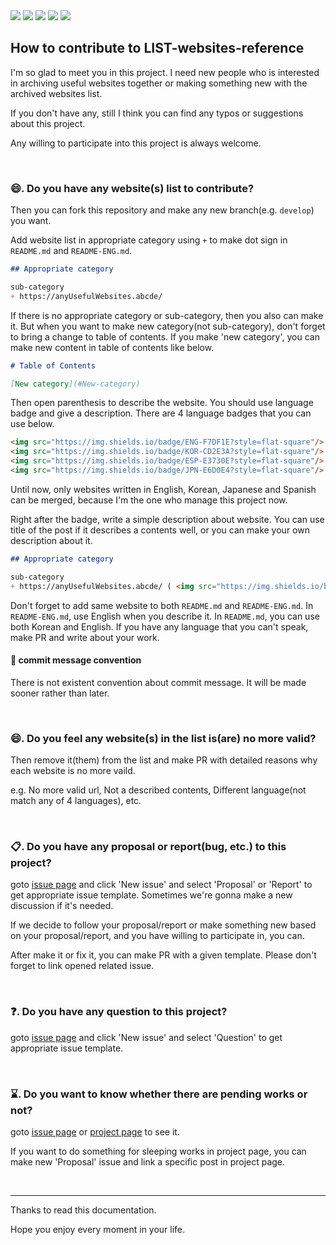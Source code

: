 <img src="https://img.shields.io/github/last-commit/PajaritoMoyqi/LIST-websites-reference"/>
<img src="https://img.shields.io/github/contributors/PajaritoMoyqi/LIST-websites-reference"/>
<img src="https://img.shields.io/github/stars/PajaritoMoyqi/LIST-websites-reference"/>
<img src="https://img.shields.io/github/v/release/PajaritoMoyqi/LIST-websites-reference"/>
<img src="https://img.shields.io/github/license/PajaritoMoyqi/LIST-websites-reference"/>

## How to contribute to LIST-websites-reference

I'm so glad to meet you in this project. I need new people who is interested in archiving useful websites together or making something new with the archived websites list.

If you don't have any, still I think you can find any typos or suggestions about this project.

Any willing to participate into this project is always welcome.

<br />

### 😄. Do you have any website(s) list to contribute?

Then you can fork this repository and make any new branch(e.g. `develop`) you want.

Add website list in appropriate category using `+` to make dot sign in `README.md` and `README-ENG.md`.

```md
## Appropriate category

sub-category
+ https://anyUsefulWebsites.abcde/
```

If there is no appropriate category or sub-category, then you also can make it. But when you want to make new category(not sub-category), don't forget to bring a change to table of contents. If you make 'new category', you can make new content in table of contents like below.

```md
# Table of Contents

[New category](#New-category)
```

Then open parenthesis to describe the website. You should use language badge and give a description. There are 4 language badges that you can use below.

```md
<img src="https://img.shields.io/badge/ENG-F7DF1E?style=flat-square"/>
<img src="https://img.shields.io/badge/KOR-CD2E3A?style=flat-square"/>
<img src="https://img.shields.io/badge/ESP-E3730E?style=flat-square"/>
<img src="https://img.shields.io/badge/JPN-E6D0E4?style=flat-square"/>
```

Until now, only websites written in English, Korean, Japanese and Spanish can be merged, because I'm the one who manage this project now.

Right after the badge, write a simple description about website. You can use title of the post if it describes a contents well, or you can make your own description about it.

```md
## Appropriate category

sub-category
+ https://anyUsefulWebsites.abcde/ ( <img src="https://img.shields.io/badge/ESP-E3730E?style=flat-square"/> Appropriate description)
```

Don't forget to add same website to both `README.md` and `README-ENG.md`. In `README-ENG.md`, use English when you describe it. In `README.md`, you can use both Korean and English. If you have any language that you can't speak, make PR and write about your work.

#### 🧮 commit message convention

There is not existent convention about commit message. It will be made sooner rather than later.

<br />

### 😄. Do you feel any website(s) in the list is(are) no more valid?

Then remove it(them) from the list and make PR with detailed reasons why each website is no more vaild.

e.g. No more valid url, Not a described contents, Different language(not match any of 4 languages), etc.

<br />

### 📋. Do you have any proposal or report(bug, etc.) to this project?

goto [issue page](https://github.com/PajaritoMoyqi/LIST-websites-reference/issues) and click 'New issue' and select 'Proposal' or 'Report' to get appropriate issue template. Sometimes we're gonna make a new discussion if it's needed.

If we decide to follow your proposal/report or make something new based on your proposal/report, and you have willing to participate in, you can.

After make it or fix it, you can make PR with a given template. Please don't forget to link opened related issue.

<br />

### ❓. Do you have any question to this project?

goto [issue page](https://github.com/PajaritoMoyqi/LIST-websites-reference/issues) and click 'New issue' and select 'Question' to get appropriate issue template.

<br />

### ⌛. Do you want to know whether there are pending works or not?

goto [issue page](https://github.com/PajaritoMoyqi/LIST-websites-reference/issues) or [project page](https://github.com/users/PajaritoMoyqi/projects/4) to see it.

If you want to do something for sleeping works in project page, you can make new 'Proposal' issue and link a specific post in project page.

<br />

---

Thanks to read this documentation.

Hope you enjoy every moment in your life.